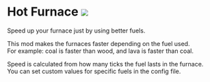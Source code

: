 # Hot Furnace <a href="https://www.curseforge.com/minecraft/mc-mods/hot-furnace-forge"><img src="http://cf.way2muchnoise.eu/full_500584_downloads.svg"></a>
Speed up your furnace just by using better fuels.

This mod makes the furnaces faster depending on the fuel used.<br>
For example: coal is faster than wood, and lava is faster than coal.


Speed is calculated from how many ticks the fuel lasts in the furnace.<br>
You can set custom values for specific fuels in the config file.
